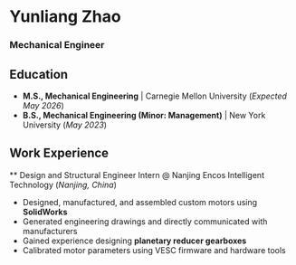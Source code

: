 # Yunliang Zhao  
### Mechanical Engineer  

## Education  
- **M.S., Mechanical Engineering** | Carnegie Mellon University (_Expected May 2026_)  
- **B.S., Mechanical Engineering (Minor: Management)** | New York University (_May 2023_)  


## Work Experience
** Design and Structural Engineer Intern @ Nanjing Encos Intelligent Technology (_Nanjing, China_)
- Designed, manufactured, and assembled custom motors using **SolidWorks**
- Generated engineering drawings and directly communicated with manufacturers
- Gained experience designing **planetary reducer gearboxes**
- Calibrated motor parameters using VESC firmware and hardware tools
